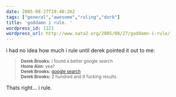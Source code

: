 ```yaml
---
date: 2005-08-27T19:40:26Z
tags: ["general","awesome","ruling","dork"]
title: 'goddamn i rule. '
wordpress_id: 1121
wordpress_url: http://www.nata2.org/2005/08/27/goddamn-i-rule/
---
```


i had no idea how much i rule until derek pointed it out to me:
<blockquote>
<small>
<b>Derek Brooks:</b> i found a better google search<br />
<b>Home Aim:</b> yea? <br />
<b>Derek Brooks:</b> <a href="http://www.google.com/search?as_q=&num=10&hl=en&btnG=Google+Search&as_epq=i+rule&as_oq=&as_eq=&lr=&as_ft=i&as_filetype=&as_qdr=all&as_occt=any&as_dt=i&as_sitesearch=www.nata2.org+&safe=images">google search</a><br />
<b>Derek Brooks:</b> 2 hundred and 9 fucking results<br />
</small>
</blockquote>

Thats right... i rule. 
